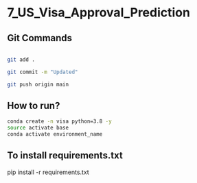 # 7_US_Visa_Approval_Prediction


## Git Commands
``` bash

git add .

git commit -m "Updated"

git push origin main

```

## How to run?
``` bash
conda create -n visa python=3.8 -y
source activate base
conda activate environment_name  
```

## To install requirements.txt
pip install -r requirements.txt